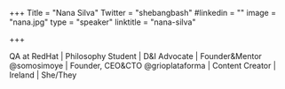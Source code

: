 +++
Title = "Nana Silva"
Twitter = "shebangbash"
#linkedin = "" 
image = "nana.jpg"
type = "speaker"
linktitle = "nana-silva"

+++

QA at RedHat | Philosophy Student | D&I Advocate | Founder&Mentor @somosimoye | Founder, CEO&CTO @grioplataforma | Content Creator | Ireland | She/They